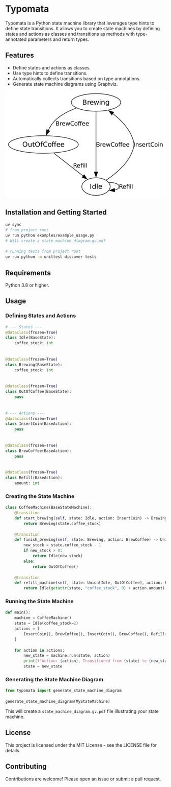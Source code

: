 # Typomata

Typomata is a Python state machine library that leverages type hints to define state transitions. It allows you to create state machines by defining states and actions as classes and transitions as methods with type-annotated parameters and return types.

## Features

- Define states and actions as classes.
- Use type hints to define transitions.
- Automatically collects transitions based on type annotations.
- Generate state machine diagrams using Graphviz.

![Generated state machine diagram](readme_state_machine_diagram.png)

## Installation and Getting Started

```bash
uv sync
# from project root
uv run python examples/example_usage.py
# Will create a state_machine_diagram.gv.pdf

# running tests from project root
uv run python -m unittest discover tests
```

## Requirements
Python 3.8 or higher.

## Usage
### Defining States and Actions
```python
# --- States ---
@dataclass(frozen=True)
class Idle(BaseState):
    coffee_stock: int


@dataclass(frozen=True)
class Brewing(BaseState):
    coffee_stock: int


@dataclass(frozen=True)
class OutOfCoffee(BaseState):
    pass


# --- Actions ---
@dataclass(frozen=True)
class InsertCoin(BaseAction):
    pass


@dataclass(frozen=True)
class BrewCoffee(BaseAction):
    pass


@dataclass(frozen=True)
class Refill(BaseAction):
    amount: int
```

### Creating the State Machine
```python
class CoffeeMachine(BaseStateMachine):
    @transition
    def start_brewing(self, state: Idle, action: InsertCoin) -> Brewing:
        return Brewing(state.coffee_stock)

    @transition
    def finish_brewing(self, state: Brewing, action: BrewCoffee) -> Union[Idle, OutOfCoffee]:
        new_stock = state.coffee_stock - 1
        if new_stock > 0:
            return Idle(new_stock)
        else:
            return OutOfCoffee()

    @transition
    def refill_machine(self, state: Union[Idle, OutOfCoffee], action: Refill) -> Idle:
        return Idle(getattr(state, "coffee_stock", 0) + action.amount)
```

### Running the State Machine
```python
def main():
    machine = CoffeeMachine()
    state = Idle(coffee_stock=2)
    actions = [
        InsertCoin(), BrewCoffee(), InsertCoin(), BrewCoffee(), Refill(amount=3), InsertCoin(), BrewCoffee()
    ]

    for action in actions:
        new_state = machine.run(state, action)
        print(f"Action: {action}, Transitioned from {state} to {new_state}")
        state = new_state
```

### Generating the State Machine Diagram
```python
from typomata import generate_state_machine_diagram

generate_state_machine_diagram(MyStateMachine)
```
This will create a `state_machine_diagram.gv.pdf` file illustrating your state machine.

## License
This project is licensed under the MIT License - see the LICENSE file for details.

## Contributing
Contributions are welcome! Please open an issue or submit a pull request.
